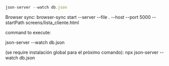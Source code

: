 ```js
json-server --watch db.json
```

Browser sync: browser-sync start --server --file . --host --port 5000 --startPath screens/lista_cliente.html

command to execute:

json-server --watch db.json

(se require instalación global para el próximo comando):
npx json-server --watch db.json